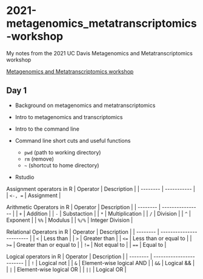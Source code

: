 # 2021-metagenomics_metatranscriptomics-workshop
My notes from the 2021 UC Davis Metagenomics and Metatranscriptomics workshop

[Metagenomics and Metatranscriptomics workshop](https://ucdavis-bioinformatics-training.github.io/2021-December-Metagenomics-and-Metatranscriptomics/base/schedule)

## Day 1
* Background on metagenomics and metatranscriptomics
* Intro to metagenomics and transcriptomics
* Intro to the command line
* Command line short cuts and useful functions
  - `pwd` (path to working directory)
  - `rm` (remove)
  - `~` (shortcut to home directory)
  
* Rstudio

Assignment operators in R
| Operator | Description |
| -------- | ----------- |
| `<-, =`  | Assignment  |

Arithmetic Operators in R
| Operator | Description      |
| -------- | ---------------- |
| `+`      | Addition         |
| `-`      | Substaction      |
| `*`      | Multiplication   |
| `/`      | Division         |
| `^`      | Exponent         |
| `%%`     | Modulus          |
| `%/%`    | Integer Division |

Relational Operators in R
| Operator | Description              |
| -------- | ------------------------ |
| `<`      | Less than                |
| `>`      | Greater than             |
| `<=`     | Less than or equal to    |
| `>=`     | Greater than or equal to |
| `!=`     | Not equal to             |
| `==`     | Equal to                 |

Logical operators in R
| Operator | Description              |
| -------- | ------------------------ |
| `!`      | Logical not              |
| `&`      | Element-wise logical AND |
| `&&`     | Logical &&               |
| `|`      | Element-wise logical OR  |
| `||`     | Logical OR               |
